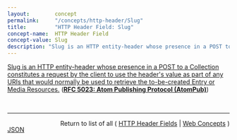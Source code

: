 ```yaml
---
layout:        concept
permalink:     "/concepts/http-header/Slug"
title:         "HTTP Header Field: Slug"
concept-name:  HTTP Header Field
concept-value: Slug
description: "Slug is an HTTP entity-header whose presence in a POST to a Collection constitutes a request by the client to use the header's value as part of any URIs that would normally be used to retrieve the to-be-created Entry or Media Resources."
---
```


[Slug is an HTTP entity-header whose presence in a POST to a Collection constitutes a request by the client to use the header's value as part of any URIs that would normally be used to retrieve the to-be-created Entry or Media Resources.](https://datatracker.ietf.org/doc/html/rfc5023#section-9.7 "Read documentation for HTTP Header Field &#34;Slug&#34;") (**[RFC 5023: Atom Publishing Protocol (AtomPub)](/specs/IETF/RFC/5023 "The Atom Publishing Protocol (AtomPub) is an application-level protocol for publishing and editing Web resources. The protocol is based on HTTP transfer of Atom-formatted representations. The Atom format is documented in the Atom Syndication Format.")**)

<br/>
<hr/>

<p style="float : left"><a href="./Slug.json" title="JSON representing this particular Web Concept value">JSON</a></p>
<p style="text-align: right">Return to list of all ( <a href="../http-header/">HTTP Header Fields</a> | <a href="../">Web Concepts</a> )</p>
